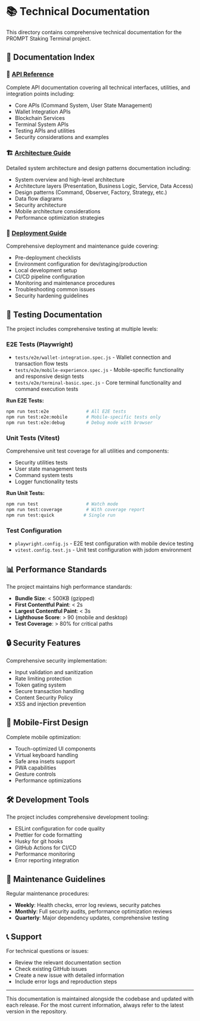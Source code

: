 # 📚 Technical Documentation

This directory contains comprehensive technical documentation for the PROMPT Staking Terminal project.

## 📖 Documentation Index

### 🔧 [API Reference](API.md)
Complete API documentation covering all technical interfaces, utilities, and integration points including:
- Core APIs (Command System, User State Management)
- Wallet Integration APIs
- Blockchain Services
- Terminal System APIs
- Testing APIs and utilities
- Security considerations and examples

### 🏗️ [Architecture Guide](ARCHITECTURE.md)
Detailed system architecture and design patterns documentation including:
- System overview and high-level architecture
- Architecture layers (Presentation, Business Logic, Service, Data Access)
- Design patterns (Command, Observer, Factory, Strategy, etc.)
- Data flow diagrams
- Security architecture
- Mobile architecture considerations
- Performance optimization strategies

### 🚀 [Deployment Guide](DEPLOYMENT-GUIDE.md)
Comprehensive deployment and maintenance guide covering:
- Pre-deployment checklists
- Environment configuration for dev/staging/production
- Local development setup
- CI/CD pipeline configuration
- Monitoring and maintenance procedures
- Troubleshooting common issues
- Security hardening guidelines

## 🧪 Testing Documentation

The project includes comprehensive testing at multiple levels:

### **E2E Tests (Playwright)**
- `tests/e2e/wallet-integration.spec.js` - Wallet connection and transaction flow tests
- `tests/e2e/mobile-experience.spec.js` - Mobile-specific functionality and responsive design tests
- `tests/e2e/terminal-basic.spec.js` - Core terminal functionality and command execution tests

**Run E2E Tests:**
```bash
npm run test:e2e              # All E2E tests
npm run test:e2e:mobile       # Mobile-specific tests only
npm run test:e2e:debug        # Debug mode with browser
```

### **Unit Tests (Vitest)**
Comprehensive unit test coverage for all utilities and components:
- Security utilities tests
- User state management tests
- Command system tests
- Logger functionality tests

**Run Unit Tests:**
```bash
npm run test                  # Watch mode
npm run test:coverage         # With coverage report
npm run test:quick           # Single run
```

### **Test Configuration**
- `playwright.config.js` - E2E test configuration with mobile device testing
- `vitest.config.test.js` - Unit test configuration with jsdom environment

## 📊 Performance Standards

The project maintains high performance standards:
- **Bundle Size**: < 500KB (gzipped)
- **First Contentful Paint**: < 2s
- **Largest Contentful Paint**: < 3s
- **Lighthouse Score**: > 90 (mobile and desktop)
- **Test Coverage**: > 80% for critical paths

## 🔒 Security Features

Comprehensive security implementation:
- Input validation and sanitization
- Rate limiting protection
- Token gating system
- Secure transaction handling
- Content Security Policy
- XSS and injection prevention

## 📱 Mobile-First Design

Complete mobile optimization:
- Touch-optimized UI components
- Virtual keyboard handling
- Safe area insets support
- PWA capabilities
- Gesture controls
- Performance optimizations

## 🛠️ Development Tools

The project includes comprehensive development tooling:
- ESLint configuration for code quality
- Prettier for code formatting
- Husky for git hooks
- GitHub Actions for CI/CD
- Performance monitoring
- Error reporting integration

## 🔄 Maintenance Guidelines

Regular maintenance procedures:
- **Weekly**: Health checks, error log reviews, security patches
- **Monthly**: Full security audits, performance optimization reviews
- **Quarterly**: Major dependency updates, comprehensive testing

## 📞 Support

For technical questions or issues:
- Review the relevant documentation section
- Check existing GitHub issues
- Create a new issue with detailed information
- Include error logs and reproduction steps

---

This documentation is maintained alongside the codebase and updated with each release. For the most current information, always refer to the latest version in the repository.